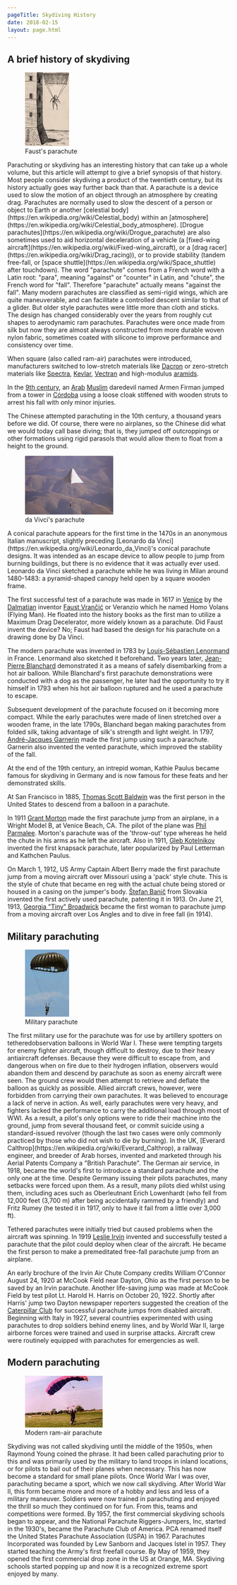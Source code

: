 ```yaml
---
pageTitle: Skydiving History
date: 2018-02-15
layout: page.html
---
```


## A brief history of skydiving

<figure class="figure figure--float-left"><img src="../img/homo-volans.jpg" alt="Faust's parachute"><figcaption>Faust's parachute</figcaption></figure>Parachuting or skydiving has an interesting history that can take up a whole volume, but this article will attempt to give a brief synopsis of that history. Most people consider skydiving a product of the twentieth century, but its history actually goes way further back than that.
A parachute is a device used to slow the motion of an object through an atmosphere by creating drag. Parachutes are normally used to slow the descent of a person or object to Earth or another [celestial body](https://en.wikipedia.org/wiki/Celestial_body) within an [atmosphere](https://en.wikipedia.org/wiki/Celestial_body_atmosphere). [Drogue parachutes](https://en.wikipedia.org/wiki/Drogue_parachute) are also sometimes used to aid horizontal deceleration of a vehicle (a [fixed-wing aircraft](https://en.wikipedia.org/wiki/Fixed-wing_aircraft), or a [drag racer](https://en.wikipedia.org/wiki/Drag_racing)), or to provide stability (tandem free-fall, or [space shuttle](https://en.wikipedia.org/wiki/Space_shuttle) after touchdown). The word "parachute" comes from a French word with a Latin root: "para", meaning "against" or "counter" in Latin, and "chute", the French word for "fall". Therefore "parachute" actually means "against the fall". Many modern parachutes are classified as semi-rigid wings, which are quite maneuverable, and can facilitate a controlled descent similar to that of a glider. But older style parachutes were little more than cloth and sticks. The design has changed considerably over the years from roughly cut shapes to aerodynamic ram parachutes. Parachutes were once made from silk but now they are almost always constructed from more durable woven nylon fabric, sometimes coated with silicone to improve performance and consistency over time.

When square (also called ram-air) parachutes were introduced, manufacturers switched to low-stretch materials like [Dacron](https://en.wikipedia.org/wiki/Dacron) or zero-stretch materials like [Spectra](https://en.wikipedia.org/wiki/Ultra-high-molecular-weight_polyethylene#Fiber), [Kevlar](https://en.wikipedia.org/wiki/Kevlar), [Vectran](https://en.wikipedia.org/wiki/Vectran) and high-modulus [aramids](https://en.wikipedia.org/wiki/Aramid).

In the [9th century](https://en.wikipedia.org/wiki/9th_century), an [Arab](https://en.wikipedia.org/wiki/Arab) [Muslim](https://en.wikipedia.org/wiki/Muslim) daredevil named Armen Firman jumped from a tower in [Córdoba](https://en.wikipedia.org/wiki/Córdoba%2C_Spain) using a loose cloak stiffened with wooden struts to arrest his fall with only minor injuries.

The Chinese attempted parachuting in the 10th century, a thousand years before we did. Of course, there were no airplanes, so the Chinese did what we would today call base diving; that is, they jumped off outcroppings or other formations using rigid parasols that would allow them to float from a height to the ground. 

<figure class="figure figure--float-right"><img src="../img/davincichute.jpg" alt="da Vivci's parachute"><figcaption>da Vivci's parachute</figcaption></figure>A conical parachute appears for the first time in the 1470s in an anonymous Italian manuscript, slightly preceding [Leonardo da Vinci](https://en.wikipedia.org/wiki/Leonardo_da_Vinci)'s conical parachute designs. It was intended as an escape device to allow people to jump from burning buildings, but there is no evidence that it was actually ever used. Leonardo da Vinci sketched a parachute while he was living in Milan around 1480-1483: a pyramid-shaped canopy held open by a square wooden frame. 

The first successful test of a parachute was made in 1617 in [Venice](https://en.wikipedia.org/wiki/Venice) by the [Dalmatian](https://en.wikipedia.org/wiki/Dalmatia) inventor [Faust Vrančić](https://en.wikipedia.org/wiki/Faust_Vrančić) or Veranzio which he named Homo Volans (Flying Man). He floated into the history books as the first man to utilize a Maximum Drag Decelerator, more widely known as a parachute. Did Faust invent the device? No; Faust had based the design for his parachute on a drawing done by Da Vinci.

The modern parachute was invented in 1783 by [Louis-Sébastien Lenormand](https://en.wikipedia.org/wiki/Louis-Sébastien_Lenormand) in France. Lenormand also sketched it beforehand. Two years later, [Jean-Pierre Blanchard](https://en.wikipedia.org/wiki/Jean-Pierre_Blanchard) demonstrated it as a means of safely disembarking from a hot air balloon. While Blanchard's first parachute demonstrations were conducted with a dog as the passenger, he later had the opportunity to try it himself in 1793 when his hot air balloon ruptured and he used a parachute to escape.

Subsequent development of the parachute focused on it becoming more compact. While the early parachutes were made of linen stretched over a wooden frame, in the late 1790s, Blanchard began making parachutes from folded silk, taking advantage of silk's strength and light weight. In 1797, [André-Jacques Garnerin](https://en.wikipedia.org/wiki/André_Garnerin) made the first jump using such a parachute. Garnerin also invented the vented parachute, which improved the stability of the fall.

At the end of the 19th century, an intrepid woman, Kathie Paulus became famous for skydiving in Germany and is now famous for these feats and her demonstrated skills.

At San Francisco in 1885, [Thomas Scott Baldwin](https://en.wikipedia.org/wiki/Thomas_Scott_Baldwin) was the first person in the United States to descend from a balloon in a parachute.

In 1911 [Grant Morton](https://en.wikipedia.org/wiki/Grant_Morton) made the first parachute jump from an airplane, in a Wright Model B, at Venice Beach, CA. The pilot of the plane was [Phil Parmalee](https://en.wikipedia.org/wiki/Phil_Parmalee). Morton's parachute was of the 'throw-out' type whereas he held the chute in his arms as he left the aircraft. Also in 1911, [Gleb Kotelnikov](https://en.wikipedia.org/wiki/Gleb_Kotelnikov) invented the first knapsack parachute, later popularized by Paul Letterman and Kathchen Paulus.

On March 1, 1912, US Army Captain Albert Berry made the first parachute jump from a moving aircraft over Missouri using a 'pack' style chute. This is the style of chute that became en reg with the actual chute being stored or housed in a casing on the jumper's body. [Štefan Banič](https://en.wikipedia.org/wiki/Štefan_Banič) from Slovakia invented the first actively used parachute, patenting it in 1913. On June 21, 1913, [Georgia "Tiny" Broadwick](https://en.wikipedia.org/wiki/Tiny_Broadwick) became the first woman to parachute jump from a moving aircraft over Los Angles and to dive in free fall (in 1914).

## Military parachuting

<figure class="figure figure--float-left"><img src="../img/round.jpg" alt="Military parachute"><figcaption>Military parachute</figcaption></figure>The first military use for the parachute was for use by artillery spotters on tetheredobservation balloons in World War I. These were tempting targets for enemy fighter aircraft, though difficult to destroy, due to their heavy antiaircraft defenses. Because they were difficult to escape from, and dangerous when on fire due to their hydrogen inflation, observers would abandon them and descend by parachute as soon as enemy aircraft were seen. The ground crew would then attempt to retrieve and deflate the balloon as quickly as possible. Allied aircraft crews, however, were forbidden from carrying their own parachutes. It was believed to encourage a lack of nerve in action. As well, early parachutes were very heavy, and fighters lacked the performance to carry the additional load through most of WWI. As a result, a pilot's only options were to ride their machine into the ground, jump from several thousand feet, or commit suicide using a standard-issued revolver (though the last two cases were only commonly practiced by those who did not wish to die by burning). In the UK, [Everard Calthrop](https://en.wikipedia.org/wiki/Everard_Calthrop), a railway engineer, and breeder of Arab horses, invented and marketed through his Aerial Patents Company a "British Parachute". The German air service, in 1918, became the world's first to introduce a standard parachute and the only one at the time. Despite Germany issuing their pilots parachutes, many setbacks were forced upon them. As a result, many pilots died whilst using them, including aces such as Oberleutnant Erich Lowenhardt (who fell from 12,000 feet (3,700 m) after being accidentally rammed by a friendly) and Fritz Rumey (he tested it in 1917, only to have it fail from a little over 3,000 ft).

Tethered parachutes were initially tried but caused problems when the aircraft was spinning. In 1919 [Leslie Irvin](https://en.wikipedia.org/wiki/Leslie_Irvin) invented and successfully tested a parachute that the pilot could deploy when clear of the aircraft. He became the first person to make a premeditated free-fall parachute jump from an airplane.

An early brochure of the Irvin Air Chute Company credits William O'Connor August 24, 1920 at McCook Field near Dayton, Ohio as the first person to be saved by an Irvin parachute. Another life-saving jump was made at McCook Field by test pilot Lt. Harold H. Harris on October 20, 1922. Shortly after Harris' jump two Dayton newspaper reporters suggested the creation of the [Caterpillar Club](https://en.wikipedia.org/wiki/Caterpillar_Club) for successful parachute jumps from disabled aircraft. Beginning with Italy in 1927, several countries experimented with using parachutes to drop soldiers behind enemy lines, and by World War II, large airborne forces were trained and used in surprise attacks. Aircraft crew were routinely equipped with parachutes for emergencies as well.

## Modern parachuting

<figure class="figure figure--float-right"><img src="../img/bill.jpg" alt="Modern ram-air parachute"><figcaption>Modern ram-air parachute</figcaption></figure>Skydiving was not called skydiving until the middle of the 1950s, when Raymond Young coined the phrase. It had been called parachuting prior to this and was primarily used by the military to land troops in inland locations, or for pilots to bail out of their planes when necessary. This has now become a standard for small plane pilots. Once World War I was over, parachuting became a sport, which we now call skydiving. After World War II, this form became more and more of a hobby and less and less of a military maneuver. Soldiers were now trained in parachuting and enjoyed the thrill so much they continued on for fun. From this, teams and competitions were formed. By 1957, the first commercial skydiving schools began to appear, and the National Parachute Riggers-Jumpers, Inc, started in the 1930's, became the Parachute Club of America. PCA renamed itself the United States Parachute Association (USPA) in 1967. Parachutes Incorporated was founded by Lew Sanborn and Jacques Istel in 1957. They started teaching the Army's first freefall course. By May of 1959, they opened the first commercial drop zone in the US at Orange, MA. Skydiving schools started popping up and now it is a recognized extreme sport enjoyed by many.
